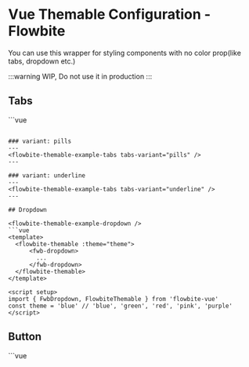 <script setup>
import FlowbiteThemableExampleTabs from './examples/FlowbiteThemableExampleTabs.vue'
import FlowbiteThemableExampleButton from './examples/FlowbiteThemableExampleButton.vue'
import FlowbiteThemableExampleDropdown from './examples/FlowbiteThemableExampleDropdown.vue'
</script>

# Vue Themable Configuration - Flowbite

You can use this wrapper for styling components with no color prop(like tabs, dropdown etc.)

:::warning
WIP, Do not use it in production
:::

## Tabs

<flowbite-themable-example-tabs />
```vue
<template>
  <flowbite-themable :theme="theme">
      <fwb-tabs :variant="variant">
        ...
      </fwb-tabs>
  </flowbite-themable>
</template>

<script setup>
import { FwbTabs, FwbTab, FlowbiteThemable } from 'flowbite-vue'
const theme = 'blue' // 'blue', 'green', 'red', 'pink', 'purple'
const variant = 'default' // see tabs docs
</script>
```

### variant: pills
---
<flowbite-themable-example-tabs tabs-variant="pills" />
---

### variant: underline
---
<flowbite-themable-example-tabs tabs-variant="underline" />
---

## Dropdown

<flowbite-themable-example-dropdown />
```vue
<template>
  <flowbite-themable :theme="theme">
      <fwb-dropdown>
        ...
      </fwb-dropdown>
  </flowbite-themable>
</template>

<script setup>
import { FwbDropdown, FlowbiteThemable } from 'flowbite-vue'
const theme = 'blue' // 'blue', 'green', 'red', 'pink', 'purple'
</script>
```

## Button

<flowbite-themable-example-button />
```vue
<template>
  <flowbite-themable :theme="theme">
      <fwb-button>
        ...
      </fwb-button>
  </flowbite-themable>
</template>

<script setup>
import { FwbButton, FlowbiteThemable } from 'flowbite-vue'
const theme = 'blue' // 'blue', 'green', 'red', 'pink', 'purple'
</script>
```
